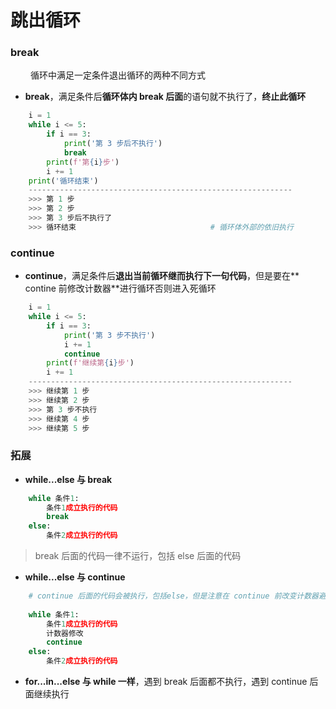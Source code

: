 # 跳出循环
### break 
&emsp;&emsp; 循环中满足一定条件退出循环的两种不同方式
*  **break**，满足条件后**循环体内 break 后面**的语句就不执行了，**终止此循环**



```python
    i = 1
    while i <= 5:
        if i == 3:
            print('第 3 步后不执行')
            break
        print(f'第{i}步')
        i += 1
    print('循环结束')
    -----------------------------------------------------------
    >>> 第 1 步
    >>> 第 2 步
    >>> 第 3 步后不执行了
    >>> 循环结束                              # 循环体外部的依旧执行

```

### continue 

*  **continue**，满足条件后**退出当前循环继而执行下一句代码**，但是要在** contine 前修改计数器**进行循环否则进入死循环


```python
    i = 1
    while i <= 5:
        if i == 3:
            print('第 3 步不执行')
            i += 1
            continue
        print(f'继续第{i}步')
        i += 1
    -----------------------------------------------------------
    >>> 继续第 1 步
    >>> 继续第 2 步
    >>> 第 3 步不执行
    >>> 继续第 4 步
    >>> 继续第 5 步

```


### 拓展
*  **while...else 与 break**

```python   
    while 条件1:
        条件1成立执行的代码
        break
    else:
        条件2成立执行的代码

```
> break 后面的代码一律不运行，包括 else 后面的代码


*  **while...else 与 continue**



```python
    # continue 后面的代码会被执行，包括else，但是注意在 continue 前改变计数器避免死循环
    
    while 条件1:
        条件1成立执行的代码
        计数器修改
        continue
    else:
        条件2成立执行的代码

```

*  **for...in...else 与 while 一样**，遇到 break 后面都不执行，遇到 continue 后面继续执行























